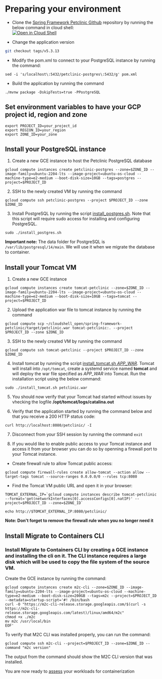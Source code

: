 # Preparing your environment

* Clone the [Spring Framework Petclinic Github](https://github.com/spring-petclinic/spring-framework-petclinic) repository by running the below command in cloud shell:  
[![Open in Cloud Shell](https://gstatic.com/cloudssh/images/open-btn.svg)](https://ssh.cloud.google.com/cloudshell/editor?cloudshell_git_repo=https%3A%2F%2Fgithub.com%2Fspring-petclinic%2Fspring-framework-petclinic.git)

* Change the application version
```bash
git checkout tags/v5.3.13
```

* Modify the pom.xml to connect to your PostgreSQL instance by running the command:
```
sed -i 's/localhost\:5432/petclinic-postgres\:5432/g' pom.xml
```

* Build the application by running the command  
```
./mvnw package -DskipTests=true -PPostgreSQL
```

## Set environment variables to have your GCP project id, region and zone 
```
export PROJECT_ID=your_project_id
export REGION_ID=your_region
export ZONE_ID=your_zone
```

## Install your PostgreSQL instance
1. Create a new GCE instance to host the Petclinic PostgreSQL database
```
gcloud compute instances create petclinic-postgres --zone=$ZONE_ID --image-family=ubuntu-2204-lts --image-project=ubuntu-os-cloud --machine-type=e2-medium --boot-disk-size=10GB --tags=postgres --project=$PROJECT_ID
```

2. SSH to the newly created VM by running the command  
```
gcloud compute ssh petclinic-postgres --project $PROJECT_ID --zone $ZONE_ID
```

3. Install PostgreSQL by running the script [install_postgres.sh](../scripts/install_postgres.sh). Note that this script will require sudo access for installing and configuring PostgreSQL.
```
sudo ./install_postgres.sh
```
**Important note:** The data folder for PostgreSQL is `/var/lib/postgresql/14/main`. We will use it when we migrate the database to container.

## Install your Tomcat VM
1. Create a new GCE instance  
```
gcloud compute instances create tomcat-petclinic --zone=$ZONE_ID --image-family=ubuntu-2204-lts --image-project=ubuntu-os-cloud --machine-type=e2-medium --boot-disk-size=10GB --tags=tomcat --project=$PROJECT_ID
```

2. Upload the application war file to tomcat instance by running the command  
```
gcloud compute scp ~/cloudshell_open/spring-framework-petclinic/target/petclinic.war tomcat-petclinic:. --project $PROJECT_ID --zone $ZONE_ID
```

3. SSH to the newly created VM by running the command  
```
gcloud compute ssh tomcat-petclinic --project $PROJECT_ID --zone $ZONE_ID
```

4. Install tomcat by running the script [install_tomcat.sh *APP_WAR*](../scripts/install_tomcat.sh). Tomcat will install into `/opt/tomcat`, create a systemd service named **tomcat** and will deploy the war file specified as *APP_WAR* into Tomcat. Run the installation script using the below command:  
```
sudo ./install_tomcat.sh petclinic.war
```

5. You should now verify that your Tomcat had started without issues by vhecking the logfile **/opt/tomcat/logs/catalina.out**

6. Verify that the application started by running the command below and that you receive a 200 HTTP status code:  
```
curl http://localhost:8080/petclinic/ -I
```

7. Disconnect from your SSH session by running the command `exit`

8. If you would like to enable public access to your Tomcat instance and access it from your browser you can do so by openning a firewall port to your Tomcat instance.  

* Create firewall rule to allow Tomcat public access:
```
gcloud compute firewall-rules create allow-tomcat --action allow --target-tags tomcat --source-ranges 0.0.0.0/0 --rules tcp:8080
```

* Find the Tomcat VM public URL and open it in your browser:
```
TOMCAT_EXTERNAL_IP=`gcloud compute instances describe tomcat-petclinic   --format='get(networkInterfaces[0].accessConfigs[0].natIP)' --project=$PROJECT_ID --zone=$ZONE_ID`

echo http://$TOMCAT_EXTERNAL_IP:8080/petclinic/
```
**Note: Don't forget to remove the firewall rule when you no longer need it**

## Install Migrate to Containers CLI
### Install Migrate to Containers CLI by creating a GCE instance and installing the cli on it. The CLI instance requires a large disk which will be used to copy the file system of the source VM.
Create the GCE instance by running the command:
```
gcloud compute instances create m2c-cli --zone=$ZONE_ID --image-family=ubuntu-2204-lts --image-project=ubuntu-os-cloud --machine-type=e2-medium --boot-disk-size=200GB --tags=m2c --project=$PROJECT_ID --metadata=startup-script='#! /bin/bash
curl -O "https://m2c-cli-release.storage.googleapis.com/$(curl -s https://m2c-cli-release.storage.googleapis.com/latest)/linux/amd64/m2c"
chmod +x ./m2c
mv m2c /usr/local/bin
EOF'
```

To verify that M2C CLI was installed properly, you can run the command:
```
gcloud compute ssh m2c-cli --project=$PROJECT_ID --zone=$ZONE_ID --command "m2c version"
```

The output from the command should show the M2C CLI version that was installed.

You are now ready to [assess](../2-assess/README.md) your workloads for containerization